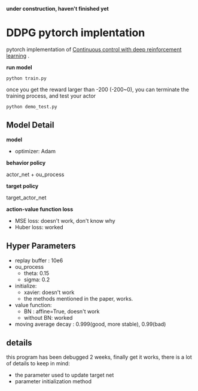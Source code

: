 
**under construction, haven't finished yet**

# DDPG pytorch implentation

pytorch implementation of [Continuous control with deep reinforcement learning](https://arxiv.org/pdf/1509.02971.pdf) .

**run model**

```shell
python train.py
```

once you get the reward larger than -200 (-200~0), you can terminate the training process, and test your actor

```shell
python demo_test.py
```

## Model Detail

**model**


* optimizer: Adam

**behavior policy**

actor_net + ou_process

**target policy**

target_actor_net

**action-value function loss**

* MSE loss: doesn't work, don't know why
* Huber loss: worked


## Hyper Parameters

* replay buffer : 10e6
* ou_process
    * theta: 0.15
    * sigma: 0.2
* initialize:
    * xavier: doesn't work
    * the methods mentioned in the paper, works.
* value function:
    * BN : affine=True, doesn't work
    * without BN: worked
* moving average decay : 0.999(good, more stable), 0.99(bad)

## details
this program has been debugged 2 weeks, finally get it works, there is a lot of details to keep in mind:

* the parameter used to update target net
* parameter initialization method

